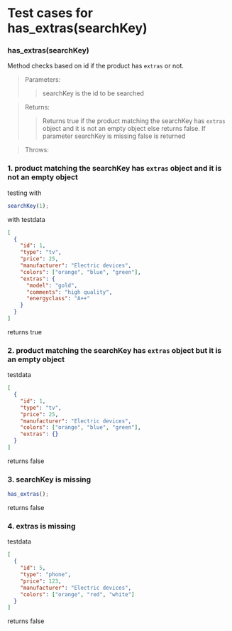 # Test cases for has_extras(searchKey)

### **has_extras(searchKey)**

Method checks based on id if the product has `extras` or not.

> Parameters:
>
> > searchKey is the id to be searched

> Returns:
>
> > Returns true if the product matching the searchKey has `extras` object and it is not an empty object else returns false. If parameter searchKey is missing false is returned

> Throws:
>
> >

### 1. product matching the searchKey has `extras` object and it is not an empty object

testing with

```js
searchKey(1);
```

with testdata

```json
[
  {
    "id": 1,
    "type": "tv",
    "price": 25,
    "manufacturer": "Electric devices",
    "colors": ["orange", "blue", "green"],
    "extras": {
      "model": "gold",
      "comments": "high quality",
      "energyclass": "A++"
    }
  }
]
```

returns true

### 2. product matching the searchKey has `extras` object but it is an empty object

testdata

```json
[
  {
    "id": 1,
    "type": "tv",
    "price": 25,
    "manufacturer": "Electric devices",
    "colors": ["orange", "blue", "green"],
    "extras": {}
  }
]
```

returns false

### 3. searchKey is missing

```js
has_extras();
```

returns false

### 4. extras is missing

testdata

```json
[
  {
    "id": 5,
    "type": "phone",
    "price": 123,
    "manufacturer": "Electric devices",
    "colors": ["orange", "red", "white"]
  }
]
```

returns false
